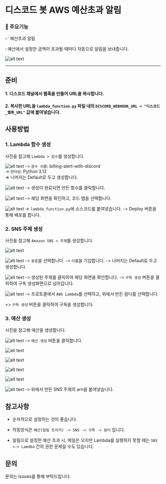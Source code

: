 # 디스코드 봇 AWS 예산초과 알림

### 📌 주요기능 

✅ 예산초과 알림

: 예산에서 설정한 금액이 초과될 때마다 자동으로 알림을 보내줍니다.

![alt text](images/image.png)

---

## 준비

#### 1. 디스코드 채널에서 웹훅을 만들어 URL을 복사합니다.

#### 2. 복사한 URL을 `lambda_function.py` 파일 내의 `DISCORD_WEBHOOK_URL = "디스코드_웹훅_URL"` 값에 붙여넣습니다.

## 사용방법
### 1. Lambda 함수 생성
사진을 참고해 `Lambda > 함수`를 생성합니다.

![alt text](images/image-1.png)
-> `함수 이름`:  billing-alert-with-discord<br>
-> `런타임`: Python 3.12<br>
=> 나머지는 Default로 두고 생성합니다.<br>

![alt text](images/image-2.png)
-> 생성이 완료되면 만든 함수를 클릭합니다.

![alt text](images/image-3.png)
-> 해당 화면을 확인하고, 코드 탭을 선택합니다.

![alt text](images/image-4.png)
-> `lambda_function.py`에 소스코드를 붙여넣습니다.
-> Deploy 버튼을 통해 배포를 합니다.

### 2. SNS 주제 생성
사진을 참고해 `Amazon SNS > 주제`를 생성합니다.

![alt text](images/image-5.png)

![alt text](images/image-6.png)
-> `표쥰`을 선택합니다.
-> `이름`을 기입합니다.
-> 나머지는 Default로 두고 생성합니다.

![alt text](images/image-7.png)
-> 생성된 주제를 클릭하여 해당 화면을 확인합니다.
-> `구독 생성` 버튼을 클릭하여 구독 생성화면으로 넘어갑니다.

![alt text](images/image-8.png)
-> 프로토콜에서 `AWS Lambda`를 선택하고, 위에서 만든 람다를 선택합니다.

=> `구독 생성` 버튼을 클릭하여 구독을 생성합니다.

### 3. 예산 생성
사진을 참고해 예산을 생성합니다.

![alt text](images/image-9.png)
-> `예산 생성` 버튼을 클릭합니다.

![alt text](images/image-10.png)

![alt text](images/image-11.png)

![alt text](images/image-12.png)

![alt text](images/image-13.png)

![alt text](images/image-14.png)
-> 위에서 만든 SNS 주제의 arn을 붙여넣습니다.


## 참고사항

- 순차적으로 설정하는 것이 좋습니다.

- 작동방식은 `예산(알림 트리거) -> SNS -> 구독 -> 람다` 입니다.

- 알림으로 설정한 예산 초과 시, 메일은 오지만 Lambda를 실행하지 못할 때는 `SNS <-> Lamdba` 간의 권한 문제일 수도 있습니다.

## 문의

문의는 Issues를 통해 부탁드립니다.
